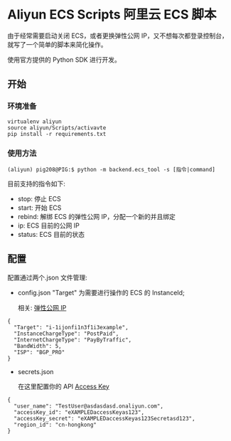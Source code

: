 # Aliyun ECS Scripts 阿里云 ECS 脚本

由于经常需要启动关闭 ECS，或者更换弹性公网 IP，又不想每次都登录控制台，就写了一个简单的脚本来简化操作。

使用官方提供的 Python SDK 进行开发。

## 开始

### 环境准备

```
virtualenv aliyun
source aliyun/Scripts/activavte
pip install -r requirements.txt
```

### 使用方法

```
(aliyun) pig208@PIG:$ python -m backend.ecs_tool -s [指令|command]
```

目前支持的指令如下:

- stop: 停止 ECS
- start: 开始 ECS
- rebind: 解绑 ECS 的弹性公网 IP，分配一个新的并且绑定
- ip: ECS 目前的公网 IP
- status: ECS 目前的状态

## 配置

配置通过两个.json 文件管理:

- config.json
  "Target" 为需要进行操作的 ECS 的 InstanceId;

  相关: [弹性公网 IP](<(https://help.aliyun.com/document_detail/36016.htm?spm=a2c4g.11186623.2.2.27b829c6x47dDY#doc-api-Vpc-AllocateEipAddress)>)

```
{
  "Target": "i-1ijonfi1n3f1i3example",
  "InstanceChargeType": "PostPaid",
  "InternetChargeType": "PayByTraffic",
  "BandWidth": 5,
  "ISP": "BGP_PRO"
}

```

- secrets.json

  在这里配置你的 API [Access Key](https://help.aliyun.com/document_detail/113593.html)

```
{
  "user_name": "TestUser@asdasdasd.onaliyun.com",
  "accessKey_id": "eXAMPLEDaccessKeyas123",
  "accessKey_secret": "eXAMPLEDaccessKeyas123Secretasd123",
  "region_id": "cn-hongkong"
}
```
